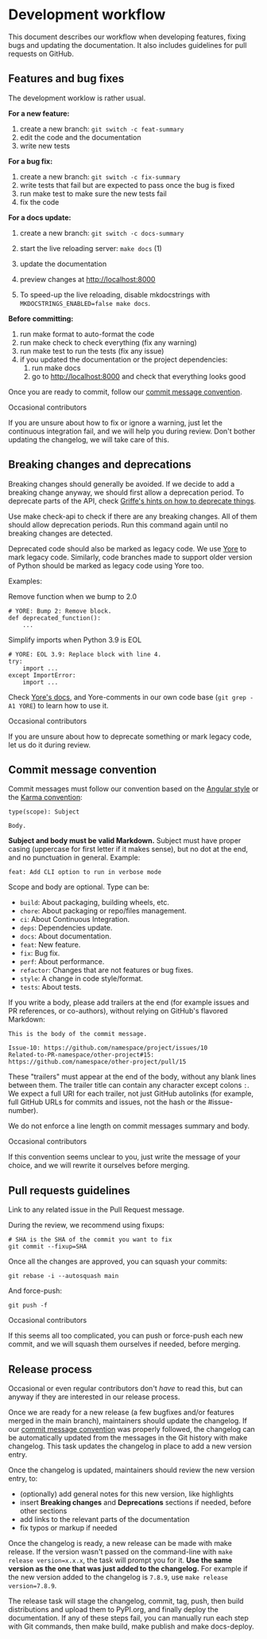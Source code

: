 # Development workflow

This document describes our workflow when developing features, fixing bugs and updating the documentation. It also includes guidelines for pull requests on GitHub.

## Features and bug fixes

The development worklow is rather usual.

**For a new feature:**

1. create a new branch: `git switch -c feat-summary`
1. edit the code and the documentation
1. write new tests

**For a bug fix:**

1. create a new branch: `git switch -c fix-summary`
1. write tests that fail but are expected to pass once the bug is fixed
1. run make test to make sure the new tests fail
1. fix the code

**For a docs update:**

1. create a new branch: `git switch -c docs-summary`

1. start the live reloading server: `make docs` (1)

1. update the documentation

1. preview changes at <http://localhost:8000>

1. To speed-up the live reloading, disable mkdocstrings with `MKDOCSTRINGS_ENABLED=false make docs`.

**Before committing:**

1. run make format to auto-format the code
1. run make check to check everything (fix any warning)
1. run make test to run the tests (fix any issue)
1. if you updated the documentation or the project dependencies:
   1. run make docs
   1. go to <http://localhost:8000> and check that everything looks good

Once you are ready to commit, follow our [commit message convention](#commit-message-convention).

Occasional contributors

If you are unsure about how to fix or ignore a warning, just let the continuous integration fail, and we will help you during review. Don't bother updating the changelog, we will take care of this.

## Breaking changes and deprecations

Breaking changes should generally be avoided. If we decide to add a breaking change anyway, we should first allow a deprecation period. To deprecate parts of the API, check [Griffe's hints on how to deprecate things](../../users/checking/).

Use make check-api to check if there are any breaking changes. All of them should allow deprecation periods. Run this command again until no breaking changes are detected.

Deprecated code should also be marked as legacy code. We use [Yore](https://pawamoy.github.io/yore/) to mark legacy code. Similarly, code branches made to support older version of Python should be marked as legacy code using Yore too.

Examples:

Remove function when we bump to 2.0

```
# YORE: Bump 2: Remove block.
def deprecated_function():
    ...

```

Simplify imports when Python 3.9 is EOL

```
# YORE: EOL 3.9: Replace block with line 4.
try:
    import ...
except ImportError:
    import ...

```

Check [Yore's docs](https://pawamoy.github.io/yore/), and Yore-comments in our own code base (`git grep -A1 YORE`) to learn how to use it.

Occasional contributors

If you are unsure about how to deprecate something or mark legacy code, let us do it during review.

## Commit message convention

Commit messages must follow our convention based on the [Angular style](https://gist.github.com/stephenparish/9941e89d80e2bc58a153#format-of-the-commit-message) or the [Karma convention](https://karma-runner.github.io/4.0/dev/git-commit-msg.html):

```
type(scope): Subject

Body.

```

**Subject and body must be valid Markdown.** Subject must have proper casing (uppercase for first letter if it makes sense), but no dot at the end, and no punctuation in general. Example:

```
feat: Add CLI option to run in verbose mode

```

Scope and body are optional. Type can be:

- `build`: About packaging, building wheels, etc.
- `chore`: About packaging or repo/files management.
- `ci`: About Continuous Integration.
- `deps`: Dependencies update.
- `docs`: About documentation.
- `feat`: New feature.
- `fix`: Bug fix.
- `perf`: About performance.
- `refactor`: Changes that are not features or bug fixes.
- `style`: A change in code style/format.
- `tests`: About tests.

If you write a body, please add trailers at the end (for example issues and PR references, or co-authors), without relying on GitHub's flavored Markdown:

```
This is the body of the commit message.

Issue-10: https://github.com/namespace/project/issues/10
Related-to-PR-namespace/other-project#15: https://github.com/namespace/other-project/pull/15

```

These "trailers" must appear at the end of the body, without any blank lines between them. The trailer title can contain any character except colons `:`. We expect a full URI for each trailer, not just GitHub autolinks (for example, full GitHub URLs for commits and issues, not the hash or the #issue-number).

We do not enforce a line length on commit messages summary and body.

Occasional contributors

If this convention seems unclear to you, just write the message of your choice, and we will rewrite it ourselves before merging.

## Pull requests guidelines

Link to any related issue in the Pull Request message.

During the review, we recommend using fixups:

```
# SHA is the SHA of the commit you want to fix
git commit --fixup=SHA

```

Once all the changes are approved, you can squash your commits:

```
git rebase -i --autosquash main

```

And force-push:

```
git push -f

```

Occasional contributors

If this seems all too complicated, you can push or force-push each new commit, and we will squash them ourselves if needed, before merging.

## Release process

Occasional or even regular contributors don't *have* to read this, but can anyway if they are interested in our release process.

Once we are ready for a new release (a few bugfixes and/or features merged in the main branch), maintainers should update the changelog. If our [commit message convention](./#commit-message-convention) was properly followed, the changelog can be automatically updated from the messages in the Git history with make changelog. This task updates the changelog in place to add a new version entry.

Once the changelog is updated, maintainers should review the new version entry, to:

- (optionally) add general notes for this new version, like highlights
- insert **Breaking changes** and **Deprecations** sections if needed, before other sections
- add links to the relevant parts of the documentation
- fix typos or markup if needed

Once the changelog is ready, a new release can be made with make release. If the version wasn't passed on the command-line with `make release version=x.x.x`, the task will prompt you for it. **Use the same version as the one that was just added to the changelog.** For example if the new version added to the changelog is `7.8.9`, use `make release version=7.8.9`.

The release task will stage the changelog, commit, tag, push, then build distributions and upload them to PyPI.org, and finally deploy the documentation. If any of these steps fail, you can manually run each step with Git commands, then make build, make publish and make docs-deploy.
